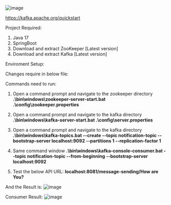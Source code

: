 ![image](https://github.com/user-attachments/assets/ce8b3073-ff98-4cdf-b803-408128e6fd7b)

https://kafka.apache.org/quickstart

Project Required:

1. Java 17
2. SpringBoot
3. Download and extract ZooKeeper  [Latest version]
4. Download and extract Kafka [Latest version]

Enviroment Setup:

Changes require in below file:


Commands need to run:
1. Open a command prompt and navigate to the zookeeper directory
  **.\bin\windows\zookeeper-server-start.bat .\config\zookeeper.properties**

2. Open a command prompt and navigate to the kafka directory
  **.\bin\windows\kafka-server-start.bat .\config\server.properties**
   
3. Open a command prompt and navigate to the kafka directory
  **.\bin\windows\kafka-topics.bat --create --topic notification-topic --bootstrap-server localhost:9092 --partitions 1 --replication-factor 1**
   
4. Same command window
  **.\bin\windows\kafka-console-consumer.bat --topic notification-topic --from-beginning --bootstrap-server localhost:9092**

5. Test the below API URL:
  **localhost:8081/message-sending/How are You?**

  And the Result is:
  ![image](https://github.com/user-attachments/assets/6dde65e5-d721-4120-a6ec-8375c9e3646e)

  Consumer Result:
  ![image](https://github.com/user-attachments/assets/9dcab210-dcd7-4d99-a637-6a7b4a062202)


